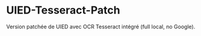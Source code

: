 # UIED-Tesseract-Patch

Version patchée de UIED avec OCR Tesseract intégré (full local, no Google).

